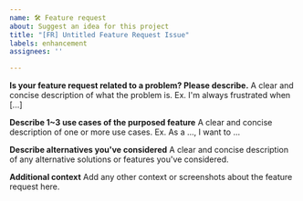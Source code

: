 ```yaml
---
name: 🛠 Feature request
about: Suggest an idea for this project
title: "[FR] Untitled Feature Request Issue"
labels: enhancement
assignees: ''

---
```


**Is your feature request related to a problem? Please describe.**
A clear and concise description of what the problem is. Ex. I'm always frustrated when [...]

**Describe 1~3 use cases of the purposed feature**
A clear and concise description of one or more use cases. Ex. As a ..., I want to ...

**Describe alternatives you've considered**
A clear and concise description of any alternative solutions or features you've considered.

**Additional context**
Add any other context or screenshots about the feature request here.
